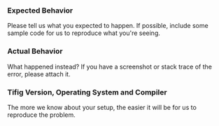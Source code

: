 ### Expected Behavior

Please tell us what you expected to happen. If possible, include some sample code for us to reproduce what you're seeing.

### Actual Behavior

What happened instead? If you have a screenshot or stack trace of the error, please attach it.

### Tifig Version, Operating System and Compiler

The more we know about your setup, the easier it will be for us to reproduce the problem.